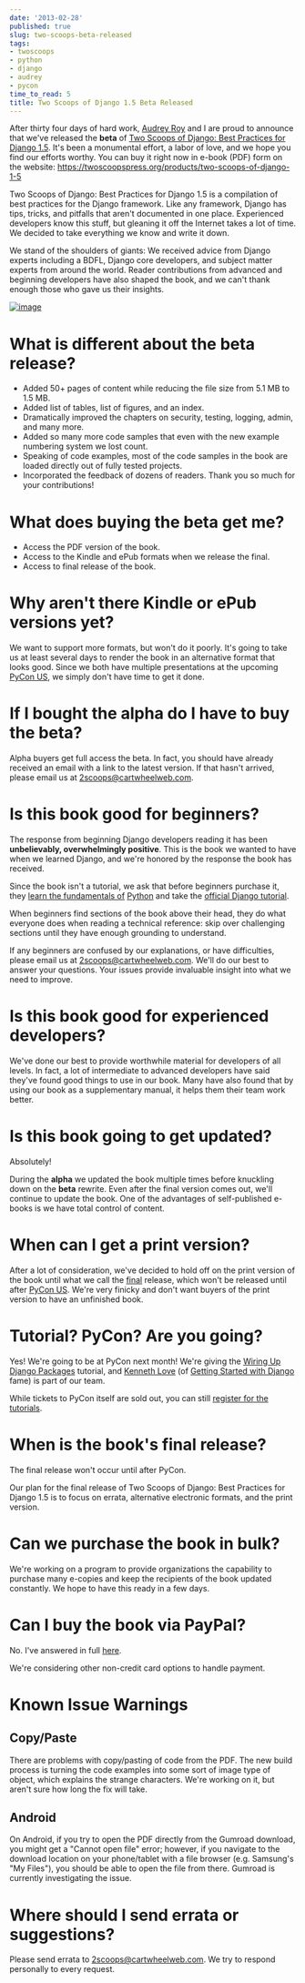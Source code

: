 ```yaml
---
date: '2013-02-28'
published: true
slug: two-scoops-beta-released
tags:
- twoscoops
- python
- django
- audrey
- pycon
time_to_read: 5
title: Two Scoops of Django 1.5 Beta Released
---
```


After thirty four days of hard work, [Audrey Roy](http://audreymroy.com)
and I are proud to announce that we've released the **beta** of [Two
Scoops of Django: Best Practices for Django
1.5](https://twoscoopspress.org/products/two-scoops-of-django-1-5). It's been a monumental effort, a labor
of love, and we hope you find our efforts worthy. You can buy it right
now in e-book (PDF) form on the website: <https://twoscoopspress.org/products/two-scoops-of-django-1-5>

Two Scoops of Django: Best Practices for Django 1.5 is a compilation of
best practices for the Django framework. Like any framework, Django has
tips, tricks, and pitfalls that aren't documented in one place.
Experienced developers know this stuff, but gleaning it off the Internet
takes a lot of time. We decided to take everything we know and write it
down.

We stand of the shoulders of giants: We received advice from Django
experts including a BDFL, Django core developers, and subject matter
experts from around the world. Reader contributions from advanced and
beginning developers have also shaped the book, and we can't thank
enough those who gave us their insights.

[![image](https://s3.amazonaws.com/twoscoops/img/tsd-cover-beta.png)](https://twoscoopspress.org/products/two-scoops-of-django-1-5/)

<a name="features"></a>
What is different about the beta release?
=========================================

-   Added 50+ pages of content while reducing the file size from 5.1 MB
    to 1.5 MB.
-   Added list of tables, list of figures, and an index.
-   Dramatically improved the chapters on security, testing, logging,
    admin, and many more.
-   Added so many more code samples that even with the new example
    numbering system we lost count.
-   Speaking of code examples, most of the code samples in the book are
    loaded directly out of fully tested projects.
-   Incorporated the feedback of dozens of readers. Thank you so much
    for your contributions!

<a name="what-do-i-get"></a>
What does buying the beta get me?
=================================

-   Access the PDF version of the book.
-   Access to the Kindle and ePub formats when we release the final.
-   Access to final release of the book.

<a name="alternative-formats"></a>
Why aren't there Kindle or ePub versions yet?
==============================================

We want to support more formats, but won't do it poorly. It's going to
take us at least several days to render the book in an alternative
format that looks good. Since we both have multiple presentations at the
upcoming [PyCon US](https://us.pycon.org/2013/), we simply don't have
time to get it done.

<a name="alpha-buyers"></a>
If I bought the alpha do I have to buy the beta?
================================================

Alpha buyers get full access the beta. In fact, you should have already
received an email with a link to the latest version. If that hasn't
arrived, please email us at <2scoops@cartwheelweb.com>.

<a name="beginners"></a>
Is this book good for beginners?
================================

The response from beginning Django developers reading it has been
**unbelievably, overwhelmingly positive**. This is the book we wanted to
have when we learned Django, and we're honored by the response the book
has received.

Since the book isn't a tutorial, we ask that before beginners purchase
it, they [learn the fundamentals of](http://learnpythonthehardway.org/)
[Python](http://www.amazon.com/Learn-Python-Hard-Way-Introduction/dp/0321884914/?ie=UTF8&tag=ihpydanny-20)
and take the [official Django
tutorial](https://docs.djangoproject.com/en/1.5/intro/tutorial01/).

When beginners find sections of the book above their head, they do what
everyone does when reading a technical reference: skip over challenging
sections until they have enough grounding to understand.

If any beginners are confused by our explanations, or have difficulties,
please email us at <2scoops@cartwheelweb.com>. We'll do our best to
answer your questions. Your issues provide invaluable insight into what
we need to improve.

<a name="experienced"></a>
Is this book good for experienced developers?
=============================================

We've done our best to provide worthwhile material for developers of
all levels. In fact, a lot of intermediate to advanced developers have
said they've found good things to use in our book. Many have also found
that by using our book as a supplementary manual, it helps them their
team work better.

<a name="updates"></a>
Is this book going to get updated?
==================================

Absolutely!

During the **alpha** we updated the book multiple times before knuckling
down on the **beta** rewrite. Even after the final version comes out,
we'll continue to update the book. One of the advantages of
self-published e-books is we have total control of content.

<a name="print"></a>
When can I get a print version?
===============================

After a lot of consideration, we've decided to hold off on the print
version of the book until what we call the
[final](https://pydanny.com/two-scoops-beta-released.html#final)
release, which won't be released until after [PyCon
US](https://us.pycon.org/2013/). We're very finicky and don't want
buyers of the print version to have an unfinished book.

<a name="tutorial"></a>
<a name="pycon"></a>
<a name="wiring-up-django-packages"></a>
Tutorial? PyCon? Are you going?
===============================

Yes! We're going to be at PyCon next month! We're giving the [Wiring
Up Django Packages](https://us.pycon.org/2013/schedule/presentation/11/)
tutorial, and [Kenneth Love](http://brack3t.com/) (of [Getting Started
with Django](http://gettingstartedwithdjango.com/) fame) is part of our
team.

While tickets to PyCon itself are sold out, you can still [register for
the tutorials](https://us.pycon.org/2013/registration/register/).

<a name="final"></a>
When is the book's final release?
==================================

The final release won't occur until after PyCon.

Our plan for the final release of Two Scoops of Django: Best Practices
for Django 1.5 is to focus on errata, alternative electronic formats,
and the print version.

<a name="bulk"></a>
Can we purchase the book in bulk?
=================================

We're working on a program to provide organizations the capability to
purchase many e-copies and keep the recipients of the book updated
constantly. We hope to have this ready in a few days.

<a name="paypal"></a>
Can I buy the book via PayPal?
==============================

No. I've answered in full
[here](https://pydanny.com/we-are-not-using-paypal.html).

We're considering other non-credit card options to handle payment.

<a name="known-issue-warnings"></a>
Known Issue Warnings
====================

Copy/Paste
----------

There are problems with copy/pasting of code from the PDF. The new build
process is turning the code examples into some sort of image type of
object, which explains the strange characters. We're working on it, but
aren't sure how long the fix will take.

Android
-------

On Android, if you try to open the PDF directly from the Gumroad
download, you might get a "Cannot open file" error; however, if you
navigate to the download location on your phone/tablet with a file
browser (e.g. Samsung's "My Files"), you should be able to open the
file from there. Gumroad is currently investigating the issue.

<a name="errata"></a>
Where should I send errata or suggestions?
==========================================

Please send errata to <2scoops@cartwheelweb.com>. We try to respond
personally to every request.
